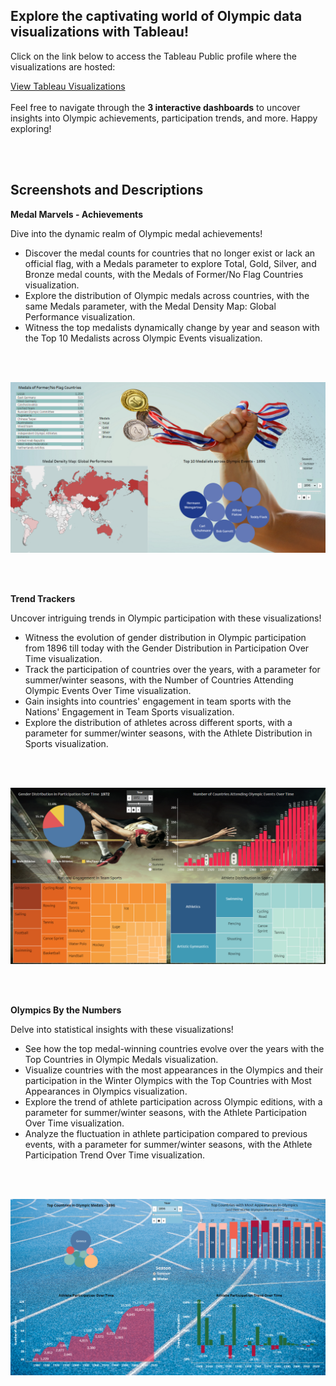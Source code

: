 ## Explore the captivating world of Olympic data visualizations with <b>Tableau</b>! 

Click on the link below to access the Tableau Public profile where the visualizations are hosted:

[View Tableau Visualizations](https://public.tableau.com/views/ExploringOlympicDataDynamics_17091485158530/MedalMarvels-Achievements?:language=en-US&:sid=&:display_count=n&:origin=viz_share_link)
<br><br>
Feel free to navigate through the <b>3 interactive dashboards</b> to uncover insights into Olympic achievements, participation trends, and more. Happy exploring!

<br><br>

## Screenshots and Descriptions

**Medal Marvels - Achievements** 

Dive into the dynamic realm of Olympic medal achievements! 

- Discover the medal counts for countries that no longer exist or lack an official flag, with a Medals parameter to explore Total, Gold, Silver, and Bronze medal counts, with the Medals of Former/No Flag Countries visualization.
- Explore the distribution of Olympic medals across countries, with the same Medals parameter, with the Medal Density Map: Global Performance visualization.
- Witness the top medalists dynamically change by year and season with the Top 10 Medalists across Olympic Events visualization.

<br><br>
<p align="center">
  <img src= "https://github.com/ThaliaZn/FilesforOtherProjects/blob/4e05d12ce60255c85141d040f5706b163498a6d6/Medal%20Marvels%20tab.PNG" alt="Project Logo" width="700"/>
</p>


<br><br>

**Trend Trackers** 

Uncover intriguing trends in Olympic participation with these visualizations! 

- Witness the evolution of gender distribution in Olympic participation from 1896 till today with the Gender Distribution in Participation Over Time visualization.
- Track the participation of countries over the years, with a parameter for summer/winter seasons, with the Number of Countries Attending Olympic Events Over Time visualization.
- Gain insights into countries' engagement in team sports with the Nations' Engagement in Team Sports visualization.
- Explore the distribution of athletes across different sports, with a parameter for summer/winter seasons, with the Athlete Distribution in Sports visualization.

<br><br>
<p align="center">
  <img src= "https://github.com/ThaliaZn/FilesforOtherProjects/blob/4e05d12ce60255c85141d040f5706b163498a6d6/Trend%20Trackers%20tab.PNG" alt="Project Logo" width="700"/>
</p>

<br><br>

**Olympics By the Numbers** 

Delve into statistical insights with these visualizations! 

- See how the top medal-winning countries evolve over the years with the Top Countries in Olympic Medals visualization.
- Visualize countries with the most appearances in the Olympics and their participation in the Winter Olympics with the Top Countries with Most Appearances in Olympics visualization.
- Explore the trend of athlete participation across Olympic editions, with a parameter for summer/winter seasons, with the Athlete Participation Over Time visualization.
- Analyze the fluctuation in athlete participation compared to previous events, with a parameter for summer/winter seasons, with the Athlete Participation Trend Over Time visualization.

<br><br>
<p align="center">
  <img src= "https://github.com/ThaliaZn/FilesforOtherProjects/blob/4e05d12ce60255c85141d040f5706b163498a6d6/Olympics%20By%20The%20Numbers%20tab.PNG" alt="Project Logo" width="700"/>
</p>

<br><br>

